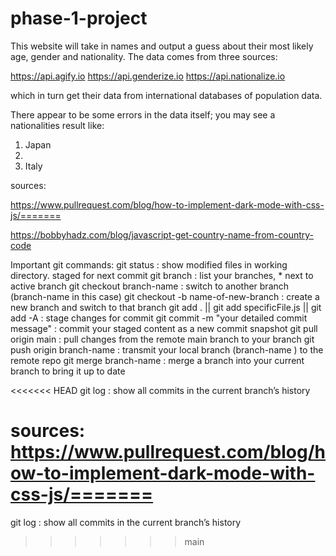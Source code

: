 # phase-1-project

This website will take in names and output a guess about their most likely age, gender and nationality. The data comes from three sources: 

https://api.agify.io
https://api.genderize.io
https://api.nationalize.io

which in turn get their data from international databases of population data.

There appear to be some errors in the data itself; you may see a nationalities result like:

1. Japan
2. 
3. Italy


sources:

https://www.pullrequest.com/blog/how-to-implement-dark-mode-with-css-js/=======

https://bobbyhadz.com/blog/javascript-get-country-name-from-country-code



Important git commands:
git status : show modified files in working directory. staged for next commit
git branch : list your branches, * next to active branch
git checkout branch-name : switch to another branch (branch-name in this case)
git checkout -b name-of-new-branch : create a new branch and switch to that branch
git add . || git add specificFile.js || git add -A : stage changes for commit
git commit -m "your detailed commit message" : commit your staged content as a new commit snapshot
git pull origin main : pull changes from the remote main branch to your branch
git push origin branch-name : transmit your local branch (branch-name ) to the remote repo
git merge branch-name : merge a branch into your current branch to bring it up to date

<<<<<<< HEAD
git log : show all commits in the current branch’s history

sources:
https://www.pullrequest.com/blog/how-to-implement-dark-mode-with-css-js/=======
=======
git log : show all commits in the current branch’s history
>>>>>>> main
